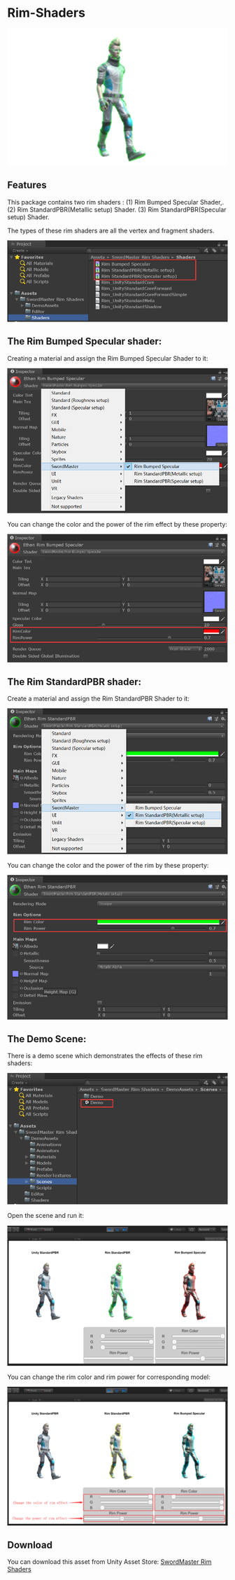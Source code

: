 # Rim-Shaders
![image](https://github.com/swordmaster003/Rim-Shaders/blob/master/Screenshots/Cover.png)

## Features

This package contains two rim shaders : 
(1)	Rim Bumped Specular Shader,.
(2)	Rim StandardPBR(Metallic setup) Shader.
(3)	Rim StandardPBR(Specular setup) Shader.

The types of these rim shaders are all the vertex and fragment shaders.

![image](https://github.com/swordmaster003/Rim-Shaders/blob/master/Screenshots/1.png)

## The Rim Bumped Specular shader:

Creating a material and assign the Rim Bumped Specular Shader to it:

![image](https://github.com/swordmaster003/Rim-Shaders/blob/master/Screenshots/2.png)

You can change the color and the power of the rim effect by these property:

![image](https://github.com/swordmaster003/Rim-Shaders/blob/master/Screenshots/3.png)

## The Rim StandardPBR shader:

Create a material and assign the Rim StandardPBR Shader to it:

![image](https://github.com/swordmaster003/Rim-Shaders/blob/master/Screenshots/4.png)

You can change the color and the power of the rim by these property:

![image](https://github.com/swordmaster003/Rim-Shaders/blob/master/Screenshots/5.png)

## The Demo Scene: 

There is a demo scene which demonstrates the effects of these rim shaders:

![image](https://github.com/swordmaster003/Rim-Shaders/blob/master/Screenshots/6.png)

Open the scene and run it:

![image](https://github.com/swordmaster003/Rim-Shaders/blob/master/Screenshots/7.png)

You can change the rim color and rim power for corresponding model:

![image](https://github.com/swordmaster003/Rim-Shaders/blob/master/Screenshots/8.png)

## Download

You can download this asset from Unity Asset Store:
[SwordMaster Rim Shaders](https://assetstore.unity.com/packages/vfx/shaders/swordmaster-rim-shaders-156776)





